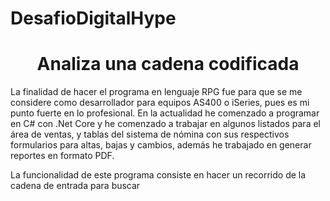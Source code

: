 # DesafioDigitalHype

<h1 align="center"> Analiza una cadena codificada </h1>

La finalidad de hacer el programa en lenguaje RPG fue para que se me considere como desarrollador para equipos AS400 o iSeries, pues es mi punto fuerte en lo profesional. En la actualidad he comenzado a programar en C# con .Net Core y he comenzado a trabajar en algunos listados para el área de ventas, y tablas del sistema de nómina con sus respectivos formularios para altas, bajas y cambios, además he trabajado en generar reportes en formato PDF.

La funcionalidad de este programa consiste en hacer un recorrido de la cadena de entrada para buscar 
